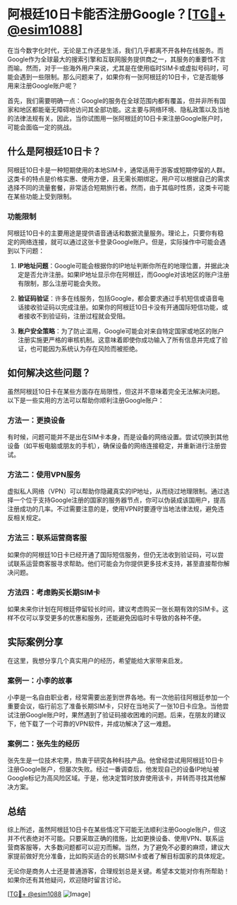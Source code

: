 # 阿根廷10日卡能否注册Google？[[TG💪+ @esim1088](https://t.me/s/esim1088)]

在当今数字化时代，无论是工作还是生活，我们几乎都离不开各种在线服务。而Google作为全球最大的搜索引擎和互联网服务提供商之一，其服务的重要性不言而喻。然而，对于一些海外用户来说，尤其是在使用临时SIM卡或虚拟号码时，可能会遇到一些限制。那么问题来了，如果你有一张阿根廷的10日卡，它是否能够用来注册Google账户呢？

首先，我们需要明确一点：Google的服务在全球范围内都有覆盖，但并非所有国家和地区都能毫无障碍地访问其全部功能。这主要与网络环境、隐私政策以及当地的法律法规有关。因此，当你试图用一张阿根廷的10日卡来注册Google账户时，可能会面临一定的挑战。

## 什么是阿根廷10日卡？

阿根廷10日卡是一种短期使用的本地SIM卡，通常适用于游客或短期停留的人群。这类卡的特点是价格实惠、使用方便，且无需长期绑定。用户可以根据自己的需求选择不同的流量套餐，非常适合短期旅行者。然而，由于其临时性质，这类卡可能在某些功能上受到限制。

### 功能限制

阿根廷10日卡的主要用途是提供语音通话和数据流量服务。理论上，只要你有稳定的网络连接，就可以通过这张卡登录Google账户。但是，实际操作中可能会遇到以下问题：

1. **IP地址问题**：Google可能会根据你的IP地址判断你所在的地理位置，并据此决定是否允许注册。如果IP地址显示你在阿根廷，而Google对该地区的账户注册有限制，那么注册可能会失败。
   
2. **验证码验证**：许多在线服务，包括Google，都会要求通过手机短信或语音电话接收验证码以完成注册。如果你的阿根廷10日卡没有开通国际短信功能，或者接收不到验证码，注册过程就会受阻。

3. **账户安全策略**：为了防止滥用，Google可能会对来自特定国家或地区的账户注册实施更严格的审核机制。这意味着即使你成功输入了所有信息并完成了验证，也可能因为系统认为存在风险而被拒绝。

## 如何解决这些问题？

虽然阿根廷10日卡在某些方面存在局限性，但这并不意味着完全无法解决问题。以下是一些实用的方法可以帮助你顺利注册Google账户：

### 方法一：更换设备

有时候，问题可能并不是出在SIM卡本身，而是设备的网络设置。尝试切换到其他设备（如平板电脑或朋友的手机），确保设备的网络连接稳定，并重新进行注册尝试。

### 方法二：使用VPN服务

虚拟私人网络（VPN）可以帮助你隐藏真实的IP地址，从而绕过地理限制。通过选择一个位于支持Google注册的国家的服务器节点，你可以伪装成该国用户，提高注册成功的几率。不过需要注意的是，使用VPN时要遵守当地法律法规，避免违反相关规定。

### 方法三：联系运营商客服

如果你的阿根廷10日卡已经开通了国际短信服务，但仍无法收到验证码，可以尝试联系运营商客服寻求帮助。他们可能会为你提供更多技术支持，甚至直接帮你解决问题。

### 方法四：考虑购买长期SIM卡

如果未来你计划在阿根廷停留较长时间，建议考虑购买一张长期有效的SIM卡。这样不仅可以享受更多的优惠和服务，还能避免因临时卡导致的各种不便。

## 实际案例分享

在这里，我想分享几个真实用户的经历，希望能给大家带来启发。

### 案例一：小李的故事

小李是一名自由职业者，经常需要出差到世界各地。有一次他前往阿根廷参加一个重要会议，临行前忘了准备长期SIM卡，只好在当地买了一张10日卡应急。当他尝试注册Google账户时，果然遇到了验证码接收困难的问题。后来，在朋友的建议下，他下载了一个可靠的VPN软件，并成功解决了这一难题。

### 案例二：张先生的经历

张先生是一位技术宅男，热衷于研究各种科技产品。他曾经尝试用阿根廷10日卡注册Google账户，但屡次失败。经过一番调查后，他发现自己的设备IP地址被Google标记为高风险区域。于是，他决定暂时放弃使用该卡，并转而寻找其他解决方案。

## 总结

综上所述，虽然阿根廷10日卡在某些情况下可能无法顺利注册Google账户，但这并不代表绝对不可能。只要采取正确的措施，比如更换设备、使用VPN、联系运营商客服等，大多数问题都可以迎刃而解。当然，为了避免不必要的麻烦，建议大家提前做好充分准备，比如购买适合的长期SIM卡或者了解目标国家的具体规定。

无论你是商务人士还是普通游客，合理规划总是关键。希望本文能对你有所帮助！如果你还有其他疑问，欢迎随时留言讨论。

[[TG💪+ @esim1088](https://t.me/s/esim1088) ![Image](https://i.postimg.cc/4NQfJmqS/Snipaste-2025-05-13-00-14-12.png)]